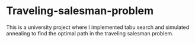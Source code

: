# Traveling-salesman-problem

This is a university project where I implemented tabu search and simulated annealing to find the optimal path in the traveling salesman problem.

